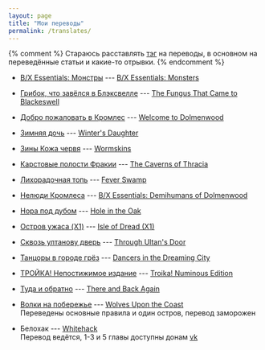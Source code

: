```yaml
---
layout: page
title: "Мои переводы"
permalink: /translates/
---
```

{% comment %}
Стараюсь расставлять [тэг](https://s) на переводы, в основном на переведённые статьи и какие-то отрывки.
{% endcomment %}

- [B/X Essentials: Монстры](https://docs.google.com/document/d/1Mz3wU0H3sWPdZxvoaR1sh9DITnkes7QDzge7WJ4QUio/edit#heading=h.gjdgxs) --- [B/X Essentials: Monsters](https://www.drivethrurpg.com/product/246039/B-X-Essentials-Monsters)
- [Грибок, что завёлся в Блэксвелле](/posts/Грибок-что-завёлся-в-Блэксвелле/) --- [The Fungus That Came to Blackeswell](https://boardgamegeek.com/rpgitem/142864/fungus-came-blackeswell)
- [Добро пожаловать в Кромлес](https://docs.google.com/document/d/1LmkdA5ugmULl4qfC9Em9mwKEOo2-ycxjQpEOt-7VLu8/edit#heading=h.eszpyzsk1dmr) --- [Welcome to Dolmenwood](https://www.drivethrurpg.com/product/208099/Welcome-to-Dolmenwood)
- [Зимняя дочь](https://docs.google.com/document/d/1WB8PkoinXYg_9BsdeLGe-ZUt3B106sdp1H6weNLRMHk/edit#heading=h.btq75zy9ftbf) --- [Winter's Daughter](https://www.drivethrurpg.com/product/270795/Winters-Daughter-OldSchool-Version)
- [Зины Кожа червя](https://drive.google.com/drive/folders/1Rb5vOA9F20iumeuIQUHVTAXOjE1-Lyo-) --- [Wormskins](https://www.drivethrurpg.com/browse/pub/5606/Necrotic-Gnome/subcategory/26251_27522/Dolmenwood)
- [Карстовые полости Фракии](/posts/Карстовые-полости-Фракии/) --- [The Caverns of Thracia](https://rpggeek.com/rpgitem/46078/the-caverns-of-thracia)
- [Лихорадочная топь](https://pnprpg.ru/blog/tag/%D0%BB%D0%B8%D1%85%D0%BE%D1%80%D0%B0%D0%B4%D0%BE%D1%87%D0%BD%D0%B0%D1%8F-%D1%82%D0%BE%D0%BF%D1%8C/) --- [Fever Swamp](https://www.drivethrurpg.com/product/224803/Fever-Swamp)
- [Нелюди Кромлеса](https://docs.google.com/document/d/1daIiaMoYlEb0tD5Ef7CU7W189cRns_UgXriePPj6ktk/edit) --- [B/X Essentials: Demihumans of Dolmenwood](https://www.drivethrurpg.com/product/262993/B-X-Essentials-Demihumans-of-Dolmenwood)
- [Нора под дубом](https://docs.google.com/document/d/1TH5oFbDCur4ska02fxmqBpNh4A_wew2kCcFyKA653uc/edit) --- [Hole in the Oak](https://www.drivethrurpg.com/product/284852/The-Hole-in-the-Oak)
- [Остров ужаса (X1)](/posts/X1-Остров-Ужаса/) --- [Isle of Dread (X1)](https://www.drivethrurpg.com/product/17083/X1-The-Isle-of-Dread-Basic)
- [Сквозь ултанову дверь](https://docs.google.com/document/d/10xUqTbzgnGBYNLrRbE2Z8A9BBKE_MqU01qfpaCJkXwo/edit) --- [Through Ultan's Door](https://www.drivethrurpg.com/product/254659/Through-Ultans-Door-Issue-1)
- [Танцоры в городе грёз](/posts/Танцоры-в-городе-грёз/) --- [Dancers in the Dreaming City](https://micah-anderson.itch.io/dancers-in-the-dreaming-city)
- [ТРОЙКА! Непостижимое издание](https://docs.google.com/document/d/1nA0u-OD58ujAICzClfWePBIhClBb0OX2YTRQMXw-RKg) --- [Troika! Numinous Edition](https://www.drivethrurpg.com/product/269791/Troika-Numinous-Edition)
- [Туда и обратно](/posts/Туда-и-обратно-Рэй-Отус/) --- [There and Back Again](https://rayotus.itch.io/taba)


- [Волки на побережье](https://github.com/StuartZaq/wutc-rus) --- [Wolves Upon the Coast](https://lukegearing.itch.io/wolves-upon-the-coast-grand-campaign)  
Переведены основные правила и один остров, перевод заморожен

- Белохак --- [Whitehack](https://whitehackrpg.wordpress.com/)  
Перевод ведётся, 1-3 и 5 главы доступны донам [vk](https://vk.com/awkward_hexcrawl)